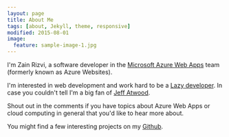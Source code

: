 ```yaml
---
layout: page
title: About Me
tags: [about, Jekyll, theme, responsive]
modified: 2015-08-01
image:
  feature: sample-image-1.jpg
---
```


I'm Zain Rizvi, a software developer in the [Microsoft Azure Web Apps](http://azure.microsoft.com/en-us/services/websites/) team (formerly known as Azure Websites).

I'm interested in web development and work hard to be a [Lazy developer](http://blog.codinghorror.com/how-to-be-lazy-dumb-and-successful/). In case you couldn't tell I'm a big fan of [Jeff Atwood](http://blog.codinghorror.com/).

Shout out in the comments if you have topics about Azure Web Apps or cloud computing in general that you'd like to hear more about.

You might find a few interesting projects on my [Github](https://github.com/ZainRizvi).
